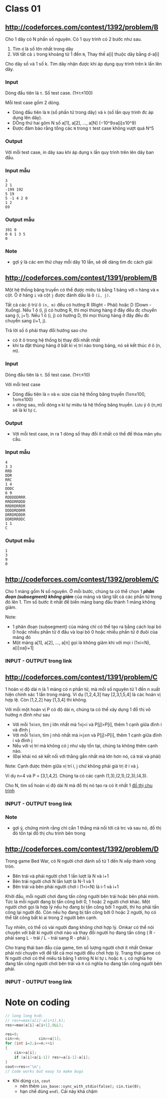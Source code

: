 # Class 01

## http://codeforces.com/contest/1392/problem/B

Cho 1 dãy có N phần số nguyên. Có 1 quy trình có 2 bước như sau.

1. Tìm `d` là số lớn nhất trong dãy
2. Với tất cả `i` trong khoảng tử 1 đến `N`, Thay thế a[i] thuộc dãy bằng d-a[i]

Cho dãy số và 1 số k. Tìm dãy nhận được khi áp dụng quy trình trên k lần lên dãy.

### Input

Dòng đầu tiên là `t`. Số test case. (1≤`t`≤100)

Mỗi test case gồm 2 dòng. 

+ Dòng đầu tiên là `N` (số phần tử trong dãy) và `k` (số lần quy trình đc áp dụng lên dãy). 
+ DÒng thứ hai gôm N số a[1], a[2], ..., a[N] (−10^9≤a[i]≤10^9)
+ Được đảm bảo rằng tổng các `N` trong `t` test case không vượt quá N^5

### Output

Với mỗi test case, in dãy sau khi áp dụng `k` lần quy trình trên lên dãy ban đầu.

### Input mẫu

```
3
2 1
-199 192
5 19
5 -1 4 2 0
1 2
69
```

### Output mẫu

```
391 0
0 6 1 3 5
0
```

### Note

+ gợi ý là các em thử chạy mỗi dãy 10 lần, sẽ dễ dàng tìm đc cách giải

## http://codeforces.com/contest/1391/problem/B

Một hệ thống băng truyền có thể được miêu tả bằng 1 bảng với `n` hàng và `m` cột. Ô ở hàng `i` và cột `j` được đánh dấu là ô `(i, j)`.

Tất cả các ô trừ ô `(n, m)` đều có hướng R (Right - Phải) hoặc D (Down - Xuống). Nếu 1 ô (i, j) có hường R, thì mọi thùng hàng ở đây đều đc chuyển sang (i, j+1). Nếu 1 ô (i, j) có hường D, thì mọi thùng hàng ở đây đều đc chuyển sang (i+1, j).

Trả lời số ô phải thay đổi hướng sao cho

+ có ít ô trong hệ thống bị thay đổi nhất nhất 
+ khi ta đặt thùng hàng ở bất kì vị trí nào trong bảng, nó sẽ kết thúc ở ô (n, m).


### Input

Dòng đầu tiên là `t`. Số test case. (1≤`t`≤10)

Với mỗi test case

+ Dòng đầu tiên là `n` và `m`: size của hệ thống băng truyền (1≤n≤100, 1≤m≤100)
+ `n` dòng sau, mỗi dòng `m` kí tự miêu tả hệ thống băng truyền. Lưu ý ô (n,m) sẽ là kí tự `C`.

### Output

+ Với mỗi test case, in ra 1 dòng số thay đổi ít nhất có thể để thỏa mãn yêu cầu.

### Input mẫu

```
4
3 3
RRD
DDR
RRC
1 4
DDDC
6 9
RDDDDDRRR
RRDDRRDDD
RRDRDRRDR
DDDDRDDRR
DRRDRDDDR
DDRDRRDDC
1 1
C
```

### Output mẫu

```
1
3
9
0
```

## http://codeforces.com/contest/1392/problem/C

Cho 1 mảng gồm N số nguyên. Ở mỗi bước, chúng ta có thể chọn 1 ***phân đoạn (subsegment)*** ***không giảm*** của mảng và tăng tất cả các phần tử trong đó lên 1.
Tìm số bước ít nhất để biến mảng bang đầu thành 1 mảng không giảm.

Note:

+ 1 phân đoạn (subsegment) của mảng chỉ có thể tạo ra bằng cách loại bỏ 0 hoặc nhiều phần tử ở đầu và loại bỏ 0 hoặc nhiều phần tử ở đuôi của mảng đó
+ Một mảng a[1], a[2], ..., a[n] gọi là không giảm khi với mọi i (1≤i<N), a[i]≤a[i+1]

### INPUT - OUTPUT trong link

## http://codeforces.com/contest/1391/problem/C

1 hoán vị độ dài n là 1 mảng có n phần tử, mà mỗi số nguyên từ 1 đến n xuất hiện chính xác 1 lần trong mảng. Ví dụ [1,2,4,3] hay [2,3,1,5,4] là các hoán vị hợp lệ. Còn [1,2,2] hay [1,3,4] thì không.

Với mỗi một hoán vị P có độ dài n, chúng ta có thể xây dụng 1 đồ thị vô hướng n đỉnh như sau

+ Với mỗi 1≤i≤n, tìm j lớn nhất mà 1≤j<i và P[j]>P[i], thêm 1 cạnh giữa đỉnh i và đỉnh j
+ Với mỗi 1≤i≤n, tìm j nhỏ nhất mà i<j≤n và P[j]>P[i], thêm 1 cạnh giữa đỉnh i và đỉnh j
+ Nếu với vị trí mà không có j như vậy tồn tại, chúng ta không thêm cạnh nào. 
+ (Đại khái nó sẽ kết nối với thằng gần nhất mà lớn hơn nó, cả trái và phải)

Note: Cạnh được thêm giữa vị trí i, j chứ không phải giá trị ở i và j.

Ví dụ n=4 và P = [3,1,4,2]. Chúng ta có các cạnh (1,3),(2,1),(2,3),(4,3).

Cho N, tìm số hoán vị độ dài N mà đồ thị nó tạo ra có ít nhất 1 [đồ thị chu trình](https://vi.wikipedia.org/wiki/%C4%90%E1%BB%93_th%E1%BB%8B_chu_tr%C3%ACnh)

### INPUT - OUTPUT trong link

### Note

+ gợi ý, chứng minh rằng chỉ cần 1 thằng mà nối tới cả trc và sau nó, đồ thị đó tồn tại đồ thị chu trình bên trong

## http://codeforces.com/contest/1392/problem/D

Trong game Bed War, có N người chơi đánh số từ 1 đến N xếp thành vòng tròn. 

+ Bên trái và phải người chơi 1 lần lượt là N và i+1
+ Bên trái người chơi N lần lượt là N-1 và 1
+ Bên trái và bên phải người chơi i (1<i<N) là i-1 và i+1

Khởi đầu, mỗi người chơi đang tấn công người bên trái hoặc bên phải mình. Tức là mỗi người đang bị tấn công bởi 0, 1 hoặc 2 người chơi khác. Một người chơi gọi là hợp lý nếu họ đang bị tấn công bởi 1 người, thì họ phải tấn công lại người đó. Còn nếu họ đang bị tấn công bởi 0 hoặc 2 người, họ có thể tất công bất kì ai trong 2 người bên cạnh.

Tuy nhiên, có thể có vài người đang không chơi hợp lý. Omkar có thể nói chuyện với bất kì người chơi nào và thay đổi người họ đang tấn công ( R - phải sang L - trái / L - trái sang R - phải ).

Cho trạng thái ban đầu của game, tìm số lượng người chơi ít nhất Omkar phải nói chuyện với để tất cả mọi người đều chơi hợp lý. Trang thái game có N người chơi có thể miêu tả bằng 1 string N kí tự `L` hoặc `R`. `L` có nghĩa họ đang tấn công người chơi bên trái và `R` có nghĩa họ đang tấn công người bên phải.

### INPUT - OUTPUT trong link

# Note on coding

```C++
// long long k=0;
// res+=max(a[i]-a[i+1],k);
res+=max(a[i]-a[i+1],0LL);
```

```C++
res=0;
cin>>n;        cin>>a[1];
for (int i=2;i<=n;++i) 
{
    cin>>a[i];
    if (a[i]<a[i-1]) res+=a[i-1]-a[i];
}
cout<<res<<'\n';
// Code works but easy to make bugs
```

+ Khi dùng `cin`, `cout`
  + nên thêm `ios_base::sync_with_stdio(false); cin.tie(0);`
  + hạn chế dùng `endl`. Cái này khá chậm